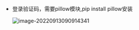 - 登录验证码，需要pillow模块,pip install pillow安装

  ![image-20220913090914341](C:\Users\zhoudaozhi\AppData\Roaming\Typora\typora-user-images\image-20220913090914341.png)